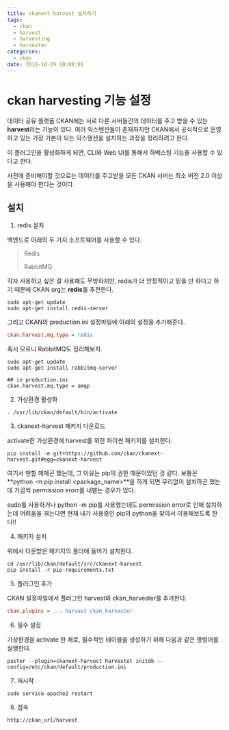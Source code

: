 ```yaml
---
title: ckanext-harvest 설치하기
tags:
  - ckan
  - harvest
  - harvesting
  - harvester
categories:
  - ckan
date: 2018-10-29 10:09:01
---
```


# ckan harvesting 기능 설정

데이터 공유 플랫폼 CKAN에는 서로 다른 서버들간의 데이터를 주고 받을 수 있는 **harvest**라는 기능이 있다. 여러 익스텐션들이 존재하지만 CKAN에서 공식적으로 운영하고 있는 가장 기본이 되는 익스텐션을 설치하는 과정을 정리하려고 한다.

이 플러그인을 활성화하게 되면, CLI와 Web UI를 통해서 하베스팅 기능을 사용할 수 있다고 한다.

사전에 준비해야할 것으로는  데이터를 주고받을 모든 CKAN 서버는 최소 버전 2.0 이상을 사용해야 한다는 것이다.

## 설치

1. redis 설치

백엔드로 아래의 두 가지 소프트웨어를 사용할 수 있다. 

> Redis
>
> RabbitMQ

각자 사용하고 싶은 걸 사용해도 무방하지만, redis가 더 안정적이고 믿을 만 하다고 하기 때문에 CKAN org는 **redis**를 추천한다.

~~~shell
sudo apt-get update
sudo apt-get install redis-server
~~~

그리고 CKAN의 production.ini 설정파일에 아래의 설정을 추가해준다.

~~~ini
ckan.harvest.mq.type = redis
~~~

혹시 모르니 RabbitMQ도 정리해보자.

~~~shell
sudo apt-get update
sudo apt-get install rabbitmq-server

## in production.ini
ckan.harvest.mq.type = amqp
~~~

2. 가상환경 활성화

~~~shell
. /usr/lib/ckan/default/bin/activate
~~~

3. ckanext-harvest 패키지 다운로드

activate한 가상환경에 harvest를 위한 파이썬 패키지를 설치한다.

~~~shell
pip install -e git+https://github.com/ckan/ckanext-harvest.git#egg=ckanext-harvest
~~~

여기서 맨할 헤메곤 했는데, 그 이유는 pip의 권한 때문이었던 것 같다. 보통은 **python -m pip install <package_name>**을 하게 되면 무리없이 설치하곤 했는데 가끔씩 permission erorr를 내뱉는 경우가 있다. 

sudo를 사용하거나 python -m pip를 사용했는데도 permission error로 인해 설치하는데 어려움을 겪는다면 현재 내가 사용중인 pip의 python을 찾아서 이용해보도록 한다!!

4. 패키지 설치

위에서 다운받은 패키지의 폴더에 들어가 설치한다.

~~~shell
cd /usr/lib/ckan/default/src/ckanext-harvest
pip install -r pip-requirements.txt
~~~

5. 플러그인 추가

CKAN 설정파일에서 플러그인 harvest와 ckan_harvester를 추가한다.

~~~ini
ckan.plugins = ... harvest ckan_harvester
~~~

6. 필수 설정

가상환경을 activate 한 채로, 필수적인 테이블을 생성하기 위해 다음과 같은 명령어를 실행한다.

~~~shell
paster --plugin=ckanext-harvest harvestet initdb --config=/etc/ckan/default/production.ini
~~~

7. 재시작

~~~shell
sudo service apache2 restart
~~~

8. 접속

~~~text
http://ckan_url/harvest
~~~

